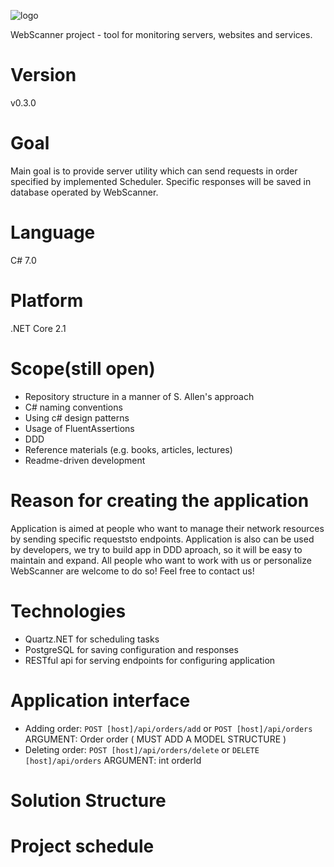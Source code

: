 
![logo](https://i.imgur.com/2nu3hX1.png)

WebScanner project - tool for monitoring servers, websites and services.

#  Version

v0.3.0

#  Goal

Main goal is to provide server utility which can send requests in order specified by implemented Scheduler. Specific responses will be saved in database operated by WebScanner. 

#  Language

C# 7.0

#  Platform

.NET Core 2.1

#  Scope(still open)

* Repository structure in a manner of S. Allen's approach
* C# naming conventions
* Using c# design patterns
* Usage of FluentAssertions
* DDD
* Reference materials (e.g. books, articles, lectures)
* Readme-driven development

#  Reason for creating the application

Application is aimed at people who want to manage their network resources by sending specific requeststo endpoints. Application is also can be used by developers, we try to build app in DDD aproach, so it will be easy to maintain and expand. All people who want to work with us or personalize WebScanner are welcome to do so! Feel free to contact us!

#  Technologies

* Quartz.NET for scheduling tasks
* PostgreSQL for saving configuration and responses
* RESTful api for serving endpoints for configuring application

#  Application interface

* Adding order: `POST [host]/api/orders/add`
or `POST [host]/api/orders`
ARGUMENT: Order order ( MUST ADD A MODEL STRUCTURE )
* Deleting order: `POST [host]/api/orders/delete`
or `DELETE [host]/api/orders`
ARGUMENT: int orderId

 #  Solution Structure

 #  Project schedule
